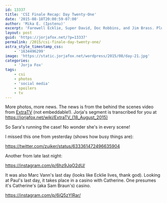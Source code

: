 ```yaml
---
id: 13337
title: 'CSI Finale Recap: Day Twenty-One'
date: '2015-08-18T20:00:59-07:00'
author: 'Mika E. (Ipstenu)'
excerpt: 'Farewell Ecklie, Super David, Doc Robbins, and Jim Brass. Plus a video behind the scenes.'
layout: post
guid: 'https://jorjafox.net/?p=13337'
permalink: /2015/csi-finale-day-twenty-one/
astra_style_timestamp_css:
    - '1634496299'
image: 'https://static.jorjafox.net/wordpress/2015/08/day-21.jpg'
categories:
    - 'Jorja Fox'
tags:
    - csi
    - photos
    - 'social media'
    - spoilers
    - tv
---
```


More photos, more news. The news is from the behind the scenes video from <a href="http://extratv.com/videos/0_mjhid6vd">ExtraTV</a> (not embeddable!). Jorja's segment is transcribed for you at <a href="https://jorjafox.net/wiki/ExtraTV_(18_August_2015)">https://jorjafox.net/wiki/ExtraTV_(18_August_2015)</a>

So Sara's running the case! No wonder she's in every scene!

I missed this one from yesterday (shows how busy things are):

https://twitter.com/zuiker/status/633361472496635904

Another from late last night:

https://instagram.com/p/6hz9JqO2dU/

It was also Marc Vann's last day (looks like Ecklie lives, thank god). Looking at Paul's last day, it takes place in a casino with Catherine. One presumes it's Catherine's (aka Sam Braun's) casino.

https://instagram.com/p/6iQ5zYIRar/